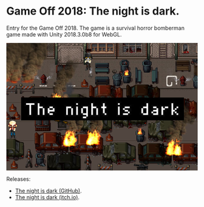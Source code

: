 # Game Off 2018: The night is dark.

Entry for the Game Off 2018. The game is a survival horror bomberman game made with Unity 2018.3.0b8 for WebGL.

<p align="center"><img align="center" src="the_night_is_dark.jpg"></p>

Releases:
* [The night is dark (GitHub)](https://aquarterofpixel.github.io/the-night-is-dark/).
* [The night is dark (itch.io)](https://aquarterofpixel.itch.io/the-night-is-dark).
